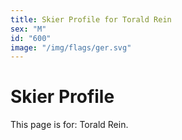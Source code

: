 ```yaml
---
title: Skier Profile for Torald Rein
sex: "M"
id: "600"
image: "/img/flags/ger.svg" 
---
```


# Skier Profile

This page is for: Torald Rein.
    
